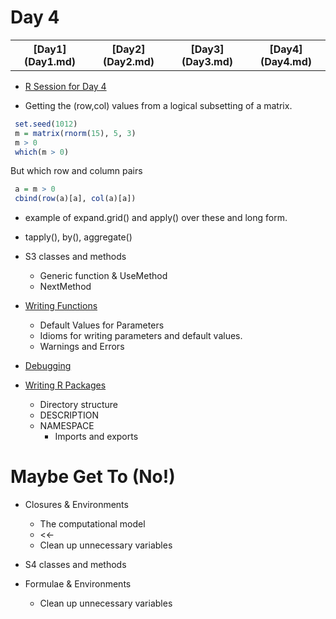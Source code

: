 # Day 4

<center>
<div>
<table>
<tr>
<th>[Day1](Day1.md)</th><th>[Day2](Day2.md)</th><th>[Day3](Day3.md)</th><th>[Day4](Day4.md)</th>
</tr>
</table>
</div>
</center>

+ [R Session for Day 4](RSession4)

+ Getting the (row,col) values from a logical subsetting of a matrix.
```r
 set.seed(1012)
 m = matrix(rnorm(15), 5, 3)
 m > 0
 which(m > 0)
``` 
 But which row and column pairs
```r
 a = m > 0
 cbind(row(a)[a], col(a)[a])
```

+ example of expand.grid() and apply() over these and long form.

+ tapply(), by(), aggregate()

+ S3 classes and methods
    + Generic function & UseMethod
    + NextMethod
+ [Writing Functions](WritingFunctions.html)
    + Default Values for Parameters
    + Idioms for writing parameters and default values.
    + Warnings and Errors
+ [Debugging](Debugging.html)
+ [Writing R Packages](WritingPackages.html)
    + Directory structure
	+ DESCRIPTION
	+ NAMESPACE
      + Imports and exports


# Maybe Get To (No!)
+ Closures & Environments
   + The computational model
   + <<- 
   + Clean up unnecessary variables

+ S4 classes and methods

+ Formulae & Environments
   + Clean up unnecessary variables

